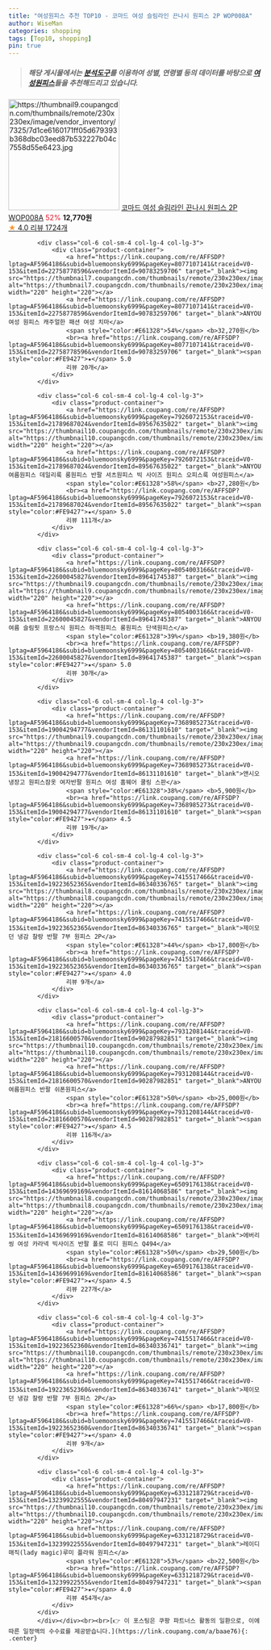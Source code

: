```yaml
---
title: "여성원피스 추천 TOP10 - 코마드 여성 슬림라인 끈나시 원피스 2P WOP008A"
author: WiseMan
categories: shopping
tags: [Top10, shopping]
pin: true
---
```


> ##### 해당 게시물에서는 [**분석도구**](https://itemscout.io/)를 이용하여 **성별**, **연령별** 등의 데이터를 바탕으로 [**여성원피스**](https://link.coupang.com/a/baae76)들을 추천해드리고 있습니다.
<div class="container"><div class="row">
            <div class="col-6 col-sm-4 col-lg-4 col-lg-3">
                <div class="product-container">
                    <a href="https://link.coupang.com/re/AFFSDP?lptag=AF5964186&subid=bluemoonsky6999&pageKey=7201134419&traceid=V0-153&itemId=18202869637&vendorItemId=85351270605" target="_blank"><img src="https://thumbnail9.coupangcdn.com/thumbnails/remote/230x230ex/image/vendor_inventory/7325/7d1ce6160171ff05d679393b368dbc03eed87b532227b04c7558d55e6423.jpg" alt="https://thumbnail9.coupangcdn.com/thumbnails/remote/230x230ex/image/vendor_inventory/7325/7d1ce6160171ff05d679393b368dbc03eed87b532227b04c7558d55e6423.jpg" width="220" height="220"></a>
                    <a href="https://link.coupang.com/re/AFFSDP?lptag=AF5964186&subid=bluemoonsky6999&pageKey=7201134419&traceid=V0-153&itemId=18202869637&vendorItemId=85351270605" target="_blank">코마드 여성 슬림라인 끈나시 원피스 2P WOP008A</a>
                    <span style="color:#E61328">52%</span> <b>12,770원</b>
                    <br><a href="https://link.coupang.com/re/AFFSDP?lptag=AF5964186&subid=bluemoonsky6999&pageKey=7201134419&traceid=V0-153&itemId=18202869637&vendorItemId=85351270605" target="_blank"><span style="color:#FE9427">★</span> 4.0
                    리뷰 1724개</a>
                </div>
            </div>
            
            <div class="col-6 col-sm-4 col-lg-4 col-lg-3">
                <div class="product-container">
                    <a href="https://link.coupang.com/re/AFFSDP?lptag=AF5964186&subid=bluemoonsky6999&pageKey=8077107141&traceid=V0-153&itemId=22758778596&vendorItemId=90783259706" target="_blank"><img src="https://thumbnail7.coupangcdn.com/thumbnails/remote/230x230ex/image/vendor_inventory/6eac/55b015fcb21fa055f6d6c2281094d3d7ab5c5865dabab0a24501ee8215bb.jpg" alt="https://thumbnail7.coupangcdn.com/thumbnails/remote/230x230ex/image/vendor_inventory/6eac/55b015fcb21fa055f6d6c2281094d3d7ab5c5865dabab0a24501ee8215bb.jpg" width="220" height="220"></a>
                    <a href="https://link.coupang.com/re/AFFSDP?lptag=AF5964186&subid=bluemoonsky6999&pageKey=8077107141&traceid=V0-153&itemId=22758778596&vendorItemId=90783259706" target="_blank">ANYOU 여성 원피스 캐주얼한 패션 여성 치마</a>
                    <span style="color:#E61328">54%</span> <b>32,270원</b>
                    <br><a href="https://link.coupang.com/re/AFFSDP?lptag=AF5964186&subid=bluemoonsky6999&pageKey=8077107141&traceid=V0-153&itemId=22758778596&vendorItemId=90783259706" target="_blank"><span style="color:#FE9427">★</span> 5.0
                    리뷰 20개</a>
                </div>
            </div>
            
            <div class="col-6 col-sm-4 col-lg-4 col-lg-3">
                <div class="product-container">
                    <a href="https://link.coupang.com/re/AFFSDP?lptag=AF5964186&subid=bluemoonsky6999&pageKey=7926072153&traceid=V0-153&itemId=21789687024&vendorItemId=89567635022" target="_blank"><img src="https://thumbnail10.coupangcdn.com/thumbnails/remote/230x230ex/image/vendor_inventory/3ae5/3368576b796c00c55e54c8e5a1b71b13d5ddc4749192b572dcca7a5dca1b.jpg" alt="https://thumbnail10.coupangcdn.com/thumbnails/remote/230x230ex/image/vendor_inventory/3ae5/3368576b796c00c55e54c8e5a1b71b13d5ddc4749192b572dcca7a5dca1b.jpg" width="220" height="220"></a>
                    <a href="https://link.coupang.com/re/AFFSDP?lptag=AF5964186&subid=bluemoonsky6999&pageKey=7926072153&traceid=V0-153&itemId=21789687024&vendorItemId=89567635022" target="_blank">ANYOU 여름원피스 데일리룩 롱원피스 반팔 셔츠원피스 빅 사이즈 원피스 오피스룩 여성원피스</a>
                    <span style="color:#E61328">58%</span> <b>27,280원</b>
                    <br><a href="https://link.coupang.com/re/AFFSDP?lptag=AF5964186&subid=bluemoonsky6999&pageKey=7926072153&traceid=V0-153&itemId=21789687024&vendorItemId=89567635022" target="_blank"><span style="color:#FE9427">★</span> 5.0
                    리뷰 111개</a>
                </div>
            </div>
            
            <div class="col-6 col-sm-4 col-lg-4 col-lg-3">
                <div class="product-container">
                    <a href="https://link.coupang.com/re/AFFSDP?lptag=AF5964186&subid=bluemoonsky6999&pageKey=8054003166&traceid=V0-153&itemId=22600045827&vendorItemId=89641745387" target="_blank"><img src="https://thumbnail9.coupangcdn.com/thumbnails/remote/230x230ex/image/vendor_inventory/a9b1/2b1a0e0d05882f9a20d728d54cfad89c1bb0158472aa4d36a3dc0c7236ae.jpg" alt="https://thumbnail9.coupangcdn.com/thumbnails/remote/230x230ex/image/vendor_inventory/a9b1/2b1a0e0d05882f9a20d728d54cfad89c1bb0158472aa4d36a3dc0c7236ae.jpg" width="220" height="220"></a>
                    <a href="https://link.coupang.com/re/AFFSDP?lptag=AF5964186&subid=bluemoonsky6999&pageKey=8054003166&traceid=V0-153&itemId=22600045827&vendorItemId=89641745387" target="_blank">ANYOU 여름 슬림핏 프랑스식 원피스 하객원피스 롱원피스 단색원피스</a>
                    <span style="color:#E61328">39%</span> <b>19,380원</b>
                    <br><a href="https://link.coupang.com/re/AFFSDP?lptag=AF5964186&subid=bluemoonsky6999&pageKey=8054003166&traceid=V0-153&itemId=22600045827&vendorItemId=89641745387" target="_blank"><span style="color:#FE9427">★</span> 5.0
                    리뷰 30개</a>
                </div>
            </div>
            
            <div class="col-6 col-sm-4 col-lg-4 col-lg-3">
                <div class="product-container">
                    <a href="https://link.coupang.com/re/AFFSDP?lptag=AF5964186&subid=bluemoonsky6999&pageKey=7368985273&traceid=V0-153&itemId=19004294777&vendorItemId=86131101610" target="_blank"><img src="https://thumbnail9.coupangcdn.com/thumbnails/remote/230x230ex/image/vendor_inventory/ca42/df768eedce6c37d0bf31d581c3cccd4c02aa511f62fc403df2e28f19cd85.jpg" alt="https://thumbnail9.coupangcdn.com/thumbnails/remote/230x230ex/image/vendor_inventory/ca42/df768eedce6c37d0bf31d581c3cccd4c02aa511f62fc403df2e28f19cd85.jpg" width="220" height="220"></a>
                    <a href="https://link.coupang.com/re/AFFSDP?lptag=AF5964186&subid=bluemoonsky6999&pageKey=7368985273&traceid=V0-153&itemId=19004294777&vendorItemId=86131101610" target="_blank">앤시오 냉장고 원피스잠옷 여자반팔 원피스 여성 홈웨어 쿨링 스판</a>
                    <span style="color:#E61328">38%</span> <b>5,900원</b>
                    <br><a href="https://link.coupang.com/re/AFFSDP?lptag=AF5964186&subid=bluemoonsky6999&pageKey=7368985273&traceid=V0-153&itemId=19004294777&vendorItemId=86131101610" target="_blank"><span style="color:#FE9427">★</span> 4.5
                    리뷰 19개</a>
                </div>
            </div>
            
            <div class="col-6 col-sm-4 col-lg-4 col-lg-3">
                <div class="product-container">
                    <a href="https://link.coupang.com/re/AFFSDP?lptag=AF5964186&subid=bluemoonsky6999&pageKey=7415517466&traceid=V0-153&itemId=19223652365&vendorItemId=86340336765" target="_blank"><img src="https://thumbnail8.coupangcdn.com/thumbnails/remote/230x230ex/image/vendor_inventory/c28a/7957ee949be24ee2f520c8e82e8ccd6a17cb695593edebd010092f43a598.jpg" alt="https://thumbnail8.coupangcdn.com/thumbnails/remote/230x230ex/image/vendor_inventory/c28a/7957ee949be24ee2f520c8e82e8ccd6a17cb695593edebd010092f43a598.jpg" width="220" height="220"></a>
                    <a href="https://link.coupang.com/re/AFFSDP?lptag=AF5964186&subid=bluemoonsky6999&pageKey=7415517466&traceid=V0-153&itemId=19223652365&vendorItemId=86340336765" target="_blank">제이모던 냉감 찰랑 반팔 7부 원피스 2P</a>
                    <span style="color:#E61328">44%</span> <b>17,800원</b>
                    <br><a href="https://link.coupang.com/re/AFFSDP?lptag=AF5964186&subid=bluemoonsky6999&pageKey=7415517466&traceid=V0-153&itemId=19223652365&vendorItemId=86340336765" target="_blank"><span style="color:#FE9427">★</span> 4.0
                    리뷰 9개</a>
                </div>
            </div>
            
            <div class="col-6 col-sm-4 col-lg-4 col-lg-3">
                <div class="product-container">
                    <a href="https://link.coupang.com/re/AFFSDP?lptag=AF5964186&subid=bluemoonsky6999&pageKey=7931208144&traceid=V0-153&itemId=21816600570&vendorItemId=90287982851" target="_blank"><img src="https://thumbnail10.coupangcdn.com/thumbnails/remote/230x230ex/image/vendor_inventory/da9f/a8d2eea7b3eb64c922da1b564eb82b5809c23792d62b860967faabac148f.jpg" alt="https://thumbnail10.coupangcdn.com/thumbnails/remote/230x230ex/image/vendor_inventory/da9f/a8d2eea7b3eb64c922da1b564eb82b5809c23792d62b860967faabac148f.jpg" width="220" height="220"></a>
                    <a href="https://link.coupang.com/re/AFFSDP?lptag=AF5964186&subid=bluemoonsky6999&pageKey=7931208144&traceid=V0-153&itemId=21816600570&vendorItemId=90287982851" target="_blank">ANYOU 여름원피스 반팔 쉬폰원피스</a>
                    <span style="color:#E61328">50%</span> <b>25,000원</b>
                    <br><a href="https://link.coupang.com/re/AFFSDP?lptag=AF5964186&subid=bluemoonsky6999&pageKey=7931208144&traceid=V0-153&itemId=21816600570&vendorItemId=90287982851" target="_blank"><span style="color:#FE9427">★</span> 4.5
                    리뷰 116개</a>
                </div>
            </div>
            
            <div class="col-6 col-sm-4 col-lg-4 col-lg-3">
                <div class="product-container">
                    <a href="https://link.coupang.com/re/AFFSDP?lptag=AF5964186&subid=bluemoonsky6999&pageKey=6509176138&traceid=V0-153&itemId=14369699169&vendorItemId=81614068586" target="_blank"><img src="https://thumbnail8.coupangcdn.com/thumbnails/remote/230x230ex/image/vendor_inventory/6897/c197c616d7f6b0037bcbad96116a69911be7202d268768d7cdd170a7598f.jpeg" alt="https://thumbnail8.coupangcdn.com/thumbnails/remote/230x230ex/image/vendor_inventory/6897/c197c616d7f6b0037bcbad96116a69911be7202d268768d7cdd170a7598f.jpeg" width="220" height="220"></a>
                    <a href="https://link.coupang.com/re/AFFSDP?lptag=AF5964186&subid=bluemoonsky6999&pageKey=6509176138&traceid=V0-153&itemId=14369699169&vendorItemId=81614068586" target="_blank">에버리씽 여성 카라넥 빅사이즈 반팔 폴로 미디 원피스 Q494</a>
                    <span style="color:#E61328">50%</span> <b>29,500원</b>
                    <br><a href="https://link.coupang.com/re/AFFSDP?lptag=AF5964186&subid=bluemoonsky6999&pageKey=6509176138&traceid=V0-153&itemId=14369699169&vendorItemId=81614068586" target="_blank"><span style="color:#FE9427">★</span> 4.5
                    리뷰 227개</a>
                </div>
            </div>
            
            <div class="col-6 col-sm-4 col-lg-4 col-lg-3">
                <div class="product-container">
                    <a href="https://link.coupang.com/re/AFFSDP?lptag=AF5964186&subid=bluemoonsky6999&pageKey=7415517466&traceid=V0-153&itemId=19223652360&vendorItemId=86340336741" target="_blank"><img src="https://thumbnail10.coupangcdn.com/thumbnails/remote/230x230ex/image/vendor_inventory/47cb/2fc541cf0ccf52f018200fdaf49f8c8ab240202d9fda922391e10d4c644c.jpg" alt="https://thumbnail10.coupangcdn.com/thumbnails/remote/230x230ex/image/vendor_inventory/47cb/2fc541cf0ccf52f018200fdaf49f8c8ab240202d9fda922391e10d4c644c.jpg" width="220" height="220"></a>
                    <a href="https://link.coupang.com/re/AFFSDP?lptag=AF5964186&subid=bluemoonsky6999&pageKey=7415517466&traceid=V0-153&itemId=19223652360&vendorItemId=86340336741" target="_blank">제이모던 냉감 찰랑 반팔 7부 원피스 2P</a>
                    <span style="color:#E61328">66%</span> <b>17,800원</b>
                    <br><a href="https://link.coupang.com/re/AFFSDP?lptag=AF5964186&subid=bluemoonsky6999&pageKey=7415517466&traceid=V0-153&itemId=19223652360&vendorItemId=86340336741" target="_blank"><span style="color:#FE9427">★</span> 4.0
                    리뷰 9개</a>
                </div>
            </div>
            
            <div class="col-6 col-sm-4 col-lg-4 col-lg-3">
                <div class="product-container">
                    <a href="https://link.coupang.com/re/AFFSDP?lptag=AF5964186&subid=bluemoonsky6999&pageKey=6331218729&traceid=V0-153&itemId=13239922555&vendorItemId=80497947231" target="_blank"><img src="https://thumbnail10.coupangcdn.com/thumbnails/remote/230x230ex/image/vendor_inventory/1693/badeafb9f81da4e67fd35e5846503ef1ec9c162889875c83bc4c14078347.jpg" alt="https://thumbnail10.coupangcdn.com/thumbnails/remote/230x230ex/image/vendor_inventory/1693/badeafb9f81da4e67fd35e5846503ef1ec9c162889875c83bc4c14078347.jpg" width="220" height="220"></a>
                    <a href="https://link.coupang.com/re/AFFSDP?lptag=AF5964186&subid=bluemoonsky6999&pageKey=6331218729&traceid=V0-153&itemId=13239922555&vendorItemId=80497947231" target="_blank">레이디 매직(lady magic)루미 플라워 원피스</a>
                    <span style="color:#E61328">53%</span> <b>22,500원</b>
                    <br><a href="https://link.coupang.com/re/AFFSDP?lptag=AF5964186&subid=bluemoonsky6999&pageKey=6331218729&traceid=V0-153&itemId=13239922555&vendorItemId=80497947231" target="_blank"><span style="color:#FE9427">★</span> 4.0
                    리뷰 454개</a>
                </div>
            </div>
            </div></div><br><br>[👉 이 포스팅은 쿠팡 파트너스 활동의 일환으로, 이에 따른 일정액의 수수료를 제공받습니다.](https://link.coupang.com/a/baae76){: .center}